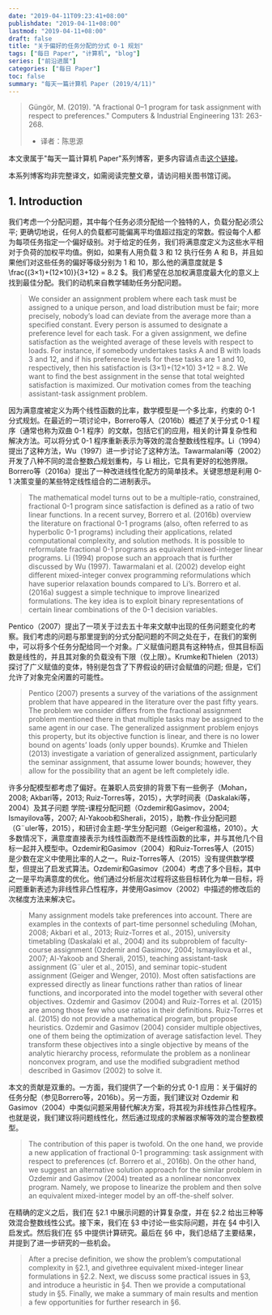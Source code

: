 ```yaml
---
date: "2019-04-11T09:23:41+08:00"
publishdate: "2019-04-11+08:00"
lastmod: "2019-04-11+08:00"
draft: false
title: "关于偏好的任务分配的分式 0-1 规划"
tags: ["每日 Paper", "计算机", "blog"]
series: ["前沿进展"]
categories: ["每日 Paper"]
toc: false
summary: "每天一篇计算机 Paper (2019/4/11)"
---
```


>Güngör, M. (2019). "A fractional 0–1 program for task assignment with respect to preferences." Computers & Industrial Engineering 131: 263-268.
>
>- 译者：陈思源

本文隶属于"每天一篇计算机 Paper"系列博客，更多内容请点击[这个链接](https://seuite.github.io/tags/%E6%AF%8F%E6%97%A5-Paper/)。

本系列博客均非完整译文，如需阅读完整文章，请访问相关图书馆订阅。

## 1. Introduction

我们考虑一个分配问题，其中每个任务必须分配给一个独特的人，负载分配必须公平; 更确切地说，任何人的负载都可能偏离平均值超过指定的常数。假设每个人都为每项任务指定一个偏好级别。对于给定的任务，我们将满意度定义为这些水平相对于负荷的加权平均值。例如，如果有人用负载 3 和 12 执行任务 A 和 B，并且如果他们对这些任务的偏好等级分别为 1 和 10，那么他的满意度就是 $ \frac{(3×1)+(12×10)}{3+12} = 8.2 $。我们希望在总加权满意度最大化的意义上找到最佳分配。我们的动机来自教学辅助任务分配问题。

>We consider an assignment problem where each task must be assigned to a unique person, and load distribution must be fair; more precisely, nobody’s load can deviate from the average more than a specified constant. Every person is assumed to designate a preference level for each task. For a given assignment, we define satisfaction as the weighted average of these levels with respect to loads. For instance, if somebody undertakes tasks A and B with loads 3 and 12, and if his preference levels for these tasks are 1 and 10, respectively, then his satisfaction is (3×1)+(12×10) 3+12 = 8.2. We want to find the best assignment in the sense that total weighted satisfaction is maximized. Our motivation comes from the teaching assistant-task assignment problem. 

因为满意度被定义为两个线性函数的比率，数学模型是一个多比率，约束的 0-1 分式规划。在最近的一项讨论中，Borrero等人（2016b）概述了关于分式 0-1 程序（通常也称为双曲 0-1 程序）的文献，包括它们的应用，相关的计算复杂性和解决方法。可以将分式 0-1 程序重新表示为等效的混合整数线性程序。Li（1994）提出了这种方法，Wu（1997）进一步讨论了这种方法。Tawarmalani等（2002）开发了八种不同的混合整数凸规划重构，与 Li 相比，它具有更好的松弛界限。Borrero等（2016a）提出了一种改进线性化配方的简单技术。关键思想是利用 0-1 决策变量的某些特定线性组合的二进制表示。

>The mathematical model turns out to be a multiple-ratio, constrained, fractional 0-1 program since satisfaction is defined as a ratio of two linear functions. In a recent survey, Borrero et al. (2016b) overview the literature on fractional 0-1 programs (also, often referred to as hyperbolic 0-1 programs) including their applications, related computational complexity, and solution methods. It is possible to reformulate fractional 0-1 programs as equivalent mixed-integer linear programs. Li (1994) propose such an approach that is further discussed by Wu (1997). Tawarmalani et al. (2002) develop eight different mixed-integer convex programming reformulations which have superior relaxation bounds compared to Li’s. Borrero et al. (2016a) suggest a simple technique to improve linearized formulations. The key idea is to exploit binary representations of certain linear combinations of the 0-1 decision variables. 

Pentico（2007）提出了一项关于过去五十年来文献中出现的任务问题变化的考察。我们考虑的问题与那里提到的分式分配问题的不同之处在于，在我们的案例中，可以将多个任务分配给同一个对象。广义赋值问题具有这种特点，但其目标函数是线性的，并且其对象的负载没有下限（仅上限）。Krumke和Thielen（2013）探讨了广义赋值的变体，特别是包含了下界假设的研讨会赋值的问题; 但是，它们允许了对象完全闲置的可能性。

>Pentico (2007) presents a survey of the variations of the assignment problem that have appeared in the literature over the past fifty years. The problem we consider differs from the fractional assignment problem mentioned there in that multiple tasks may be assigned to the same agent in our case. The generalized assignment problem enjoys this property, but its objective function is linear, and there is no lower bound on agents’ loads (only upper bounds). Krumke and Thielen (2013) investigate a variation of generalized assignment, particularly the seminar assignment, that assume lower bounds; however, they allow for the possibility that an agent be left completely idle. 

许多分配模型都考虑了偏好。在兼职人员安排的背景下有一些例子（Mohan，2008; Akbari等，2013; Ruiz-Torres等，2015），大学时间表（Daskalaki等，2004）及其子问题 学院-课程分配问题（Ozdemir和Gasimov，2004; Ismayilova等，2007; Al-Yakoob和Sherali，2015），助教-作业分配问题（G¨uler等，2015），和研讨会主题-学生分配问题（Geiger和温格，2010）。大多数情况下，满意度直接表示为线性函数而不是线性函数的比率，并与其他几个目标一起并入模型中。Ozdemir和Gasimov（2004）和Ruiz-Torres等人（2015）是少数在定义中使用比率的人之一。Ruiz-Torres等人（2015）没有提供数学模型，但提出了启发式算法。Ozdemir和Gasimov（2004）考虑了多个目标，其中之一是平均满意度的优化。他们通过分析层次过程将这些目标转化为单一目标，将问题重新表述为非线性非凸性程序，并使用Gasimov（2002）中描述的修改后的次梯度方法来解决它。

>Many assignment models take preferences into account. There are examples in the contexts of part-time personnel scheduling (Mohan, 2008; Akbari et al., 2013; Ruiz-Torres et al., 2015), university timetabling (Daskalaki et al., 2004) and its subproblem of faculty-course assignment (Ozdemir and Gasimov, 2004; Ismayilova et al., 2007; Al-Yakoob and Sherali, 2015), teaching assistant-task assignment (G¨uler et al., 2015), and seminar topic-student assignment (Geiger and Wenger, 2010). Most often satisfactions are expressed directly as linear functions rather than ratios of linear functions, and incorporated into the model together with several other objectives. Ozdemir and Gasimov (2004) and Ruiz-Torres et al. (2015) are among those few who use ratios in their definitions. Ruiz-Torres et al. (2015) do not provide a mathematical program, but propose heuristics. Ozdemir and Gasimov (2004) consider multiple objectives, one of them being the optimization of average satisfaction level. They transform these objectives into a single objective by means of the analytic hierarchy process, reformulate the problem as a nonlinear nonconvex program, and use the modified subgradient method described in Gasimov (2002) to solve it. 

本文的贡献是双重的。一方面，我们提供了一个新的分式 0-1 应用：关于偏好的任务分配（参见Borrero等，2016b）。另一方面，我们建议对 Ozdemir 和 Gasimov（2004）中类似问题采用替代解决方案，将其视为非线性非凸性程序。也就是说，我们建议将问题线性化，然后通过现成的求解器求解等效的混合整数模型。

>The contribution of this paper is twofold. On the one hand, we provide a new application of fractional 0-1 programming: task assignment with respect to preferences (cf. Borrero et al., 2016b). On the other hand, we suggest an alternative solution approach for the similar problem in Ozdemir and Gasimov (2004) treated as a nonlinear nonconvex program. Namely, we propose to linearize the problem and then solve an equivalent mixed-integer model by an off-the-shelf solver. 

在精确的定义之后，我们在 §2.1 中展示问题的计算复杂度，并在 §2.2 给出三种等效混合整数线性公式。接下来，我们在 §3 中讨论一些实际问题，并在 §4 中引入启发式。然后我们在 §5 中提供计算研究。最后在 §6 中，我们总结了主要结果，并提到了进一步研究的一些机会。

>After a precise definition, we show the problem’s computational complexity in §2.1, and givethree equivalent mixed-integer linear formulations in §2.2. Next, we discuss some practical issues in §3, and introduce a heuristic in §4. Then we provide a computational study in §5. Finally, we make a summary of main results and mention a few opportunities for further research in §6.